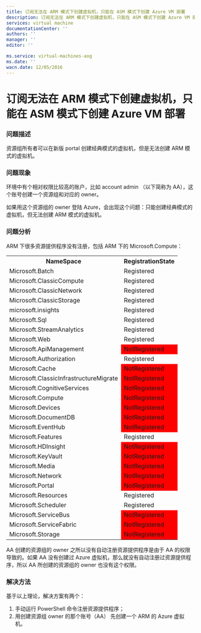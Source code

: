 ```yaml
---
title: 订阅无法在 ARM 模式下创建虚拟机，只能在 ASM 模式下创建 Azure VM 部署
description: 订阅无法在 ARM 模式下创建虚拟机，只能在 ASM 模式下创建 Azure VM 部署。
services: virtual machine
documentationCenter: ''
authors: ''
manager: ''
editor: ''

ms.service: virtual-machines-aog
ms.date: ''
wacn.date: 12/05/2016
---
```


# 订阅无法在 ARM 模式下创建虚拟机，只能在 ASM 模式下创建 Azure VM 部署 #

### 问题描述 ###

资源组所有者可以在新版 portal 创建经典模式的虚拟机，但是无法创建 ARM 模式的虚拟机。

### 问题现象 ###

环境中有个相对权限比较高的账户，比如 account admin （以下简称为 AA），这个账号创建一个资源组和对应的 owner。

如果用这个资源组的 owner 登陆 Azure，会出现这个问题：只能创建经典模式的虚拟机，但无法创建 ARM 模式的虚拟机。

### 问题分析 ###

ARM 下很多资源提供程序没有注册，包括 ARM 下的 Microsoft.Compute：
<table><tr><th> NameSpace </th><th> RegistrationState </th></tr>
<tr><td> Microsoft.Batch </td><td> Registered</td></tr>
<tr><td> Microsoft.ClassicCompute </td><td> Registered </td></tr>
<tr><td> Microsoft.ClassicNetwork </td><td> Registered </td></tr>
<tr><td> Microsoft.ClassicStorage </td><td> Registered </td></tr>
<tr><td> microsoft.insights </td><td> Registered </td></tr>
<tr><td> Microsoft.Sql </td><td> Registered </td></tr>
<tr><td> Microsoft.StreamAnalytics </td><td> Registered </td></tr>
<tr><td> Microsoft.Web </td><td> Registered </td></tr>
<tr><td> Microsoft.ApiManagement </td><td style="background:red"> NotRegistered </td></tr>
<tr><td> Microsoft.Authorization </td><td> Registered </td></tr>
<tr><td> Microsoft.Cache </td><td style="background:red"> NotRegistered </td></tr>
<tr><td> Microsoft.ClassicInfrastructureMigrate </td><td style="background:red"> NotRegistered </td></tr>
<tr><td> Microsoft.CognitiveServices </td><td style="background:red"> NotRegistered </td></tr>
<tr><td> Microsoft.Compute </td><td style="background:red"> NotRegistered </td></tr>
<tr><td> Microsoft.Devices </td><td style="background:red"> NotRegistered </td></tr>
<tr><td> Microsoft.DocumentDB </td><td style="background:red"> NotRegistered </td></tr>
<tr><td> Microsoft.EventHub </td><td style="background:red"> NotRegistered </td></tr>
<tr><td> Microsoft.Features </td><td> Registered </td></tr>
<tr><td> Microsoft.HDInsight </td><td style="background:red"> NotRegistered </td></tr>
<tr><td> Microsoft.KeyVault </td><td style="background:red"> NotRegistered </td></tr>
<tr><td> Microsoft.Media </td><td style="background:red"> NotRegistered </td></tr>
<tr><td> Microsoft.Network </td><td style="background:red"> NotRegistered </td></tr>
<tr><td> Microsoft.Portal </td><td style="background:red"> NotRegistered </td></tr>
<tr><td> Microsoft.Resources </td><td> Registered </td></tr>
<tr><td> Microsoft.Scheduler </td><td> Registered </td></tr>
<tr><td> Microsoft.ServiceBus </td><td style="background:red"> NotRegistered </td></tr>
<tr><td> Microsoft.ServiceFabric </td><td style="background:red"> NotRegistered </td></tr>
<tr><td> Microsoft.Storage </td><td style="background:red"> NotRegistered </td></tr></table>
AA 创建的资源组的 owner 之所以没有自动注册资源提供程序是由于 AA 的权限导致的。如果 AA 没有创建过 Azure 虚拟机，那么就没有自动注册过资源提供程序，所以 AA 所创建的资源组的 owner 也没有这个权限。

### 解决方法 ###

基于以上理论，解决方案有两个：

1. 手动运行 PowerShell 命令注册资源提供程序；
2. 用创建资源组 owner 的那个账号（AA） 先创建一个 ARM 的 Azure 虚拟机。